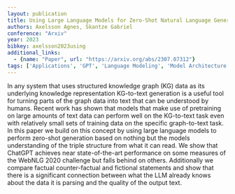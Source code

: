 ```yaml
---
layout: publication
title: Using Large Language Models for Zero-Shot Natural Language Generation from Knowledge Graphs
authors: Axelsson Agnes, Skantze Gabriel
conference: "Arxiv"
year: 2023
bibkey: axelsson2023using
additional_links:
  - {name: "Paper", url: "https://arxiv.org/abs/2307.07312"}
tags: ['Applications', 'GPT', 'Language Modeling', 'Model Architecture', 'Pretraining Methods', 'Reinforcement Learning', 'Training Techniques']
---
```

In any system that uses structured knowledge graph (KG) data as its underlying knowledge representation KG-to-text generation is a useful tool for turning parts of the graph data into text that can be understood by humans. Recent work has shown that models that make use of pretraining on large amounts of text data can perform well on the KG-to-text task even with relatively small sets of training data on the specific graph-to-text task. In this paper we build on this concept by using large language models to perform zero-shot generation based on nothing but the models understanding of the triple structure from what it can read. We show that ChatGPT achieves near state-of-the-art performance on some measures of the WebNLG 2020 challenge but falls behind on others. Additionally we compare factual counter-factual and fictional statements and show that there is a significant connection between what the LLM already knows about the data it is parsing and the quality of the output text.
